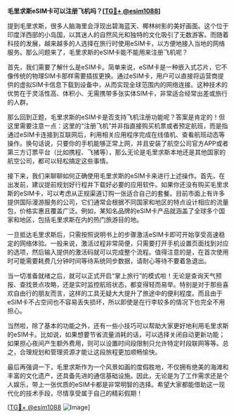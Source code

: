 **毛里求斯eSIM卡可以注册飞机吗？[[TG💪+ @esim1088](https://t.me/s/esim1088)]**

提到毛里求斯，很多人脑海里会浮现出碧海蓝天、椰林树影的美好画面。这个位于印度洋西部的小岛国，以其迷人的自然风光和独特的文化吸引了无数游客。而随着科技的发展，越来越多的人选择在旅行时使用eSIM卡，以方便地接入当地的网络服务。那么问题来了，毛里求斯的eSIM卡能不能用来注册飞机呢？

首先，我们需要了解什么是eSIM卡。简单来说，eSIM卡是一种嵌入式芯片，它不像传统的物理SIM卡那样需要插拔更换。通过eSIM卡，用户可以直接将运营商提供的虚拟SIM卡信息下载到设备中，从而实现全球范围内的网络连接。这种技术的优势在于灵活性高、体积小、无需携带多张实体SIM卡，非常适合经常出差或旅行的人群。

那么回到正题，毛里求斯的eSIM卡是否支持飞机注册功能呢？答案是肯定的！但这里需要注意一点：这里的“注册飞机”并非指直接购买机票或者预定航班，而是指通过eSIM卡连接到互联网后，利用相关应用程序完成在线值机、查看航班动态等操作。换句话说，只要你的手机能够正常上网，并且安装了航空公司官方APP或者第三方订票平台（比如携程、飞猪等），那么无论是毛里求斯本地还是其他国家的航空公司，都可以轻松搞定这些事情。

接下来，我们来聊聊如何正确使用毛里求斯的eSIM卡来进行上述操作。首先，在出发前，建议提前规划好行程并下载好必要的应用软件。如果你还没有购买毛里求斯的eSIM卡，可以考虑从正规渠道订购一张适合自己的套餐。目前市面上有许多提供国际漫游服务的公司，它们通常会根据不同国家和地区的特点设计相应的流量包，价格实惠且覆盖广泛。例如，某知名品牌的eSIM卡产品就涵盖了全球多个国家和地区，包括毛里求斯在内的热门旅游目的地。

一旦抵达毛里求斯后，只需按照说明书上的步骤激活eSIM卡即可开始享受高速稳定的网络体验。一般来说，激活过程非常简便，只需要打开手机设置页面找到对应的选项，然后输入提供的激活码就可以完成整个流程。值得注意的是，在首次使用时可能需要耗费几分钟时间等待系统同步数据，请耐心等待不要着急退出。

当一切准备就绪之后，就可以正式开启“掌上旅行”的模式啦！无论是查询天气预报、查找景点攻略，还是实时监控航班状态，都变得轻而易举。特别是对于那些喜欢自由行的朋友而言，这样的工具无疑大大提升了旅途中的便利程度。而且由于eSIM卡不占空间也不容易丢失损坏，所以即使是在行李较多的情况下也完全不用担心。

当然啦，除了基本的功能之外，还有一些小技巧可以帮助大家更好地利用毛里求斯的eSIM卡。比如说，如果想要节省流量消耗的话，可以选择关闭自动更新功能；如果担心夜间产生额外费用，则可以设置时间段限制只允许特定时段联网等等。总之，合理规划和管理资源才能让这段旅程更加顺畅愉快。

最后再强调一下，毛里求斯作为一个风景如画的度假胜地，不仅拥有绝美的海滩和丰富的文化遗产，还具备先进的通信基础设施。因此，无论是为了工作需求还是个人娱乐，带上一张优质的eSIM卡都是非常明智的选择。希望大家都能借助这一现代化的技术手段，尽情享受属于自己的精彩假期！

[[TG💪+ @esim1088](https://t.me/s/esim1088) ![Image](https://i.postimg.cc/4NQfJmqS/Snipaste-2025-05-13-00-14-12.png)]